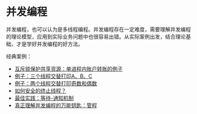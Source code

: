 # 并发编程

并发编程，也可以认为是多线程编程。并发编程存在一定难度，需要理解并发编程的理论模型，应用到实际业务问题中也很容易出错。从实际案例出发，结合理论基础，才是学好并发编程的好方法。

经典案例：

- [互斥锁保护共享资源：单进程内账户转账的例子](interview.md)
- [例子：三个线程交替打印A、B、C](interview-2.md)
- [例子：两个线程交替打印奇数和偶数](interview-3.md)
- [如何安全的终止线程？](interview-4.md)
- [最佳实践：等待-通知机制](interview-5.md)
- [真正理解并发编程的万能钥匙：管程](interview-6.md)
